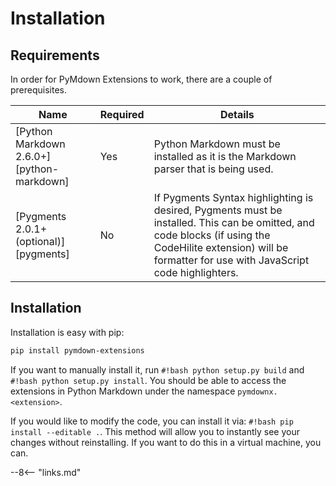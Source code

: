 # Installation

## Requirements

In order for PyMdown Extensions to work, there are a couple of prerequisites.

Name                                      | Required | Details
----------------------------------------- | -------- | -------
[Python Markdown 2.6.0+][python-markdown] | Yes      |Python Markdown must be installed as it is the Markdown parser that is being used.
[Pygments 2.0.1+ (optional)][pygments]    | No       | If Pygments Syntax highlighting is desired, Pygments must be installed.  This can be omitted, and code blocks (if using the CodeHilite extension) will be formatter for use with JavaScript code highlighters.

## Installation

Installation is easy with pip:

```bash
pip install pymdown-extensions
```

If you want to manually install it, run `#!bash python setup.py build` and `#!bash python setup.py install`.  You should be able to access the extensions in Python Markdown under the namespace `pymdownx.<extension>`.

If you would like to modify the code, you can install it via: `#!bash pip install --editable .`.  This method will allow you to instantly see your changes without reinstalling.  If you want to do this in a virtual machine, you can.

--8<-- "links.md"
